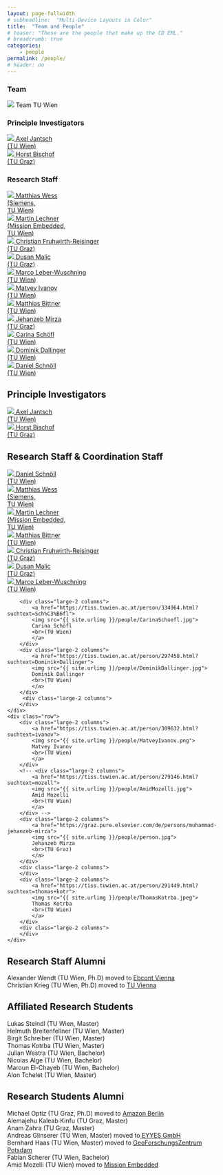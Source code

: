 ```yaml
---
layout: page-fullwidth
# subheadline:  "Multi-Device Layouts in Color"
title:  "Team and People"
# teaser: "These are the people that make up the CD EML."
# breadcrumb: true
categories:
    - people
permalink: /people/
# header: no
---
```


<h3>Team</h3>
<img src="{{ site.urlimg }}/people/Teamfoto.jpg">
Team TU Wien
</br>
<div class="show-for-small">
    <div class="row">
        <div class="small-12 columns">
            <h3>Principle Investigators</h3>
        </div><!-- /.small-12.columns -->
    </div>
    <div class="row">
        <div class="small-6 columns">
            <a href="http://jantsch.se/AxelJantsch/HomePage">
                <img src="{{ site.urlimg }}/people/AxelJantsch.jpg">
                Axel Jantsch
                <br>(TU Wien)
            </a>
        </div>
        <div class="small-6 columns">
            <a href="https://www.tugraz.at/institute/icg/research/team-bischof/people/team-about/horst-bischof/">
                <img src="{{ site.urlimg }}/people/HorstBischof.jpg">
                Horst Bischof
                <br>(TU Graz)
            </a>
        </div>
    </div>
    <div class="row">
        <div class="small-12 columns">
            <h3>Research Staff</h3>
        </div><!-- /.small-12.columns -->
    </div>
    <div class="row">
        <div class="small-6 columns">
            <a href=" https://tiss.tuwien.ac.at/person/179979.html?suchtext=wess">
            <img src="{{ site.urlimg }}/people/MatthiasWess.jpg">
            Matthias Wess
            <br>(Siemens,<br> TU Wien)
            </a>
        </div>
        <div class="small-6 columns">
            <a href="https://tiss.tuwien.ac.at/person/203862.html?suchtext=lechner">
            <img src="{{ site.urlimg }}/people/MartinLechner.jpg">
            Martin Lechner
            <br>(Mission Embedded,<br> TU Wien)
            </a>
        </div>
    </div>
    <div class="row">
        <div class="small-6 columns">
            <a href="https://online.tugraz.at/tug_online/visitenkarte.show_vcard?pPersonenGruppe=3&pPersonenId=0DB65457790F4407">
            <img src="{{ site.urlimg }}/people/ChristianFruwirthReisinger.jpg">
            Christian Fruhwirth-Reisinger
            <br>(TU Graz) 
            </a>
        </div>
        <div class="small-6 columns">
        </div>
    </div>
    <div class="row">
        <div class="small-6 columns">
            <a href="https://online.tugraz.at/tug_online/visitenkarte.show_vcard?pPersonenId=4DE870E70FB9C6ED&pPersonenGruppe=3">
            <img src="{{ site.urlimg }}/people/DusanMalic.png">
            Dusan Malic
            <br>(TU Graz)
            </a>
        </div>
        <div class="small-6 columns">
            <a href="https://tiss.tuwien.ac.at/person/279134.html?suchtext=wuschnig">
            <img src="{{ site.urlimg }}/people/MarcoWuschnig.jpg">
            Marco Leber-Wuschning
            <br>(TU Wien)
            </a>
        </div>
    </div>
    <div class="row">
        <div class="small-6 columns">
            <a href="https://tiss.tuwien.ac.at/person/309632.html?suchtext=ivanov">
            <img src="{{ site.urlimg }}/people/MatveyIvanov.png">
            Matvey Ivanov
            <br>(TU Wien)
            </a>
        </div>
        <div class="small-6 columns">
            <a href="https://tiss.tuwien.ac.at/person/282097.html?suchtext=bittner">
            <img src="{{ site.urlimg }}/people/MatthiasBittner.png">
            Matthias Bittner
            <br>(TU Wien)
            </a>
        </div>
    </div>
    <div class="row">
        <div class="small-6 columns">
            <a href="https://graz.pure.elsevier.com/de/persons/muhammad-jehanzeb-mirza">
            <img src="{{ site.urlimg }}/people/person.jpg">
            Jehanzeb Mirza 
            <br>(TU Graz)
            </a>
        </div>
        <div class="small-6 columns">
            <a href="https://tiss.tuwien.ac.at/person/334964.html?suchtext=Sch%C3%B6fl">
            <img src="{{ site.urlimg }}/people/CarinaSchoefl.jpg">
            Carina Schöfl
            <br>(TU Wien)
            </a>
        </div>
    </div>
    <div class="row">
        <div class="small-6 columns">
            <a href="https://tiss.tuwien.ac.at/person/297458.html?suchtext=Dominik+Dallinger">
            <img src="{{ site.urlimg }}/people/DominikDallinger.jpg">
            Dominik Dallinger
            <br>(TU Wien)
            </a>
        </div>
        <div class="small-6 columns">
            <a href="https://tiss.tuwien.ac.at/person/240218.html?suchtext=Daniel+schn%C3%B6ll">
            <img src="{{ site.urlimg }}/people/DanielSchnoell.jpg">
            Daniel Schnöll
            <br>(TU Wien)
            </a>
        </div>
    </div>
</div>

<div class="show-for-large-up">
    <div class="row">
        <div class="small-12 columns">
            <h2>Principle Investigators</h2>
        </div><!-- /.small-12.columns -->
    </div>
    <div class="row">
        <div class="large-2 columns">
            <a href="http://jantsch.se/AxelJantsch/HomePage">
                <img src="{{ site.urlimg }}/people/AxelJantsch.jpg">
                Axel Jantsch
                <br>(TU Wien)
            </a>
        </div>
        <div class="large-2 columns">
            <a href="https://www.tugraz.at/institute/icg/research/team-bischof/people/team-about/horst-bischof/">
                <img src="{{ site.urlimg }}/people/HorstBischof.jpg">
                Horst Bischof
                <br>(TU Graz)
            </a>
        </div>
        <div class="large-8 columns">
        </div>
    </div>
</div>

<div class="show-for-small">
</div>

<div class="show-for-large-up">
    <div class="row">
        <div class="small-12 columns">
            <h2>Research Staff & Coordination Staff</h2>
        </div><!-- /.small-12.columns -->
    </div>
    <div class="row">
        <div class="large-2 columns">
            <a href="https://tiss.tuwien.ac.at/person/240218.html?suchtext=Daniel+schn%C3%B6ll">
            <img src="{{ site.urlimg }}/people/DanielSchnoell.jpg">
            Daniel Schnöll
            <br>(TU Wien)
            </a>
        </div>
        <div class="large-2 columns">
            <a href=" https://tiss.tuwien.ac.at/person/179979.html?suchtext=wess">
            <img src="{{ site.urlimg }}/people/MatthiasWess.jpg">
            Matthias Wess
            <br>(Siemens,<br> TU Wien)
            </a>
        </div>
        <div class="large-2 columns">
            <a href="https://tiss.tuwien.ac.at/person/203862.html?suchtext=lechner">
            <img src="{{ site.urlimg }}/people/MartinLechner.jpg">
            Martin Lechner
            <br>(Mission Embedded,<br> TU Wien)
            </a>
        </div>
        <div class="large-2 columns">
            <a href="https://tiss.tuwien.ac.at/person/282097.html?suchtext=bittner">
            <img src="{{ site.urlimg }}/people/MatthiasBittner.png">
            Matthias Bittner
            <br>(TU Wien)
            </a>
        </div>
        <div class="large-2 columns">
            <a href="https://online.tugraz.at/tug_online/visitenkarte.show_vcard?pPersonenGruppe=3&pPersonenId=0DB65457790F4407">
            <img src="{{ site.urlimg }}/people/ChristianFruwirthReisinger.jpg">
            Christian Fruhwirth-Reisinger
            <br>(TU Graz) 
            </a>
        </div>
        <div class="large-2 columns">
        </div>
    </div>
    <div class="row">
        <div class="large-2 columns">
            <a href="https://online.tugraz.at/tug_online/visitenkarte.show_vcard?pPersonenId=4DE870E70FB9C6ED&pPersonenGruppe=3">
            <img src="{{ site.urlimg }}/people/DusanMalic.png">
            Dusan Malic
            <br>(TU Graz)
            </a>
        </div>
        <div class="large-2 columns">
            <a href="https://tiss.tuwien.ac.at/person/279134.html?suchtext=wuschnig">
            <img src="{{ site.urlimg }}/people/MarcoWuschnig.jpg">
            Marco Leber-Wuschning
            <br>(TU Wien)
            </a>
        </div>
        
        <div class="large-2 columns">
            <a href="https://tiss.tuwien.ac.at/person/334964.html?suchtext=Sch%C3%B6fl">
            <img src="{{ site.urlimg }}/people/CarinaSchoefl.jpg">
            Carina Schöfl
            <br>(TU Wien)
            </a>
        </div>
        <div class="large-2 columns">
            <a href="https://tiss.tuwien.ac.at/person/297458.html?suchtext=Dominik+Dallinger">
            <img src="{{ site.urlimg }}/people/DominikDallinger.jpg">
            Dominik Dallinger
            <br>(TU Wien)
            </a>
        </div>
         <div class="large-2 columns">
        </div>
    </div>
    <div class="row">
        <div class="large-2 columns">
            <a href="https://tiss.tuwien.ac.at/person/309632.html?suchtext=ivanov">
            <img src="{{ site.urlimg }}/people/MatveyIvanov.png">
            Matvey Ivanov
            <br>(TU Wien)
            </a>
        </div>
        <!-- <div class="large-2 columns">
            <a href="https://tiss.tuwien.ac.at/person/279146.html?suchtext=mozell">
            <img src="{{ site.urlimg }}/people/AmidMozelli.jpg">
            Amid Mozelli
            <br>(TU Wien)
            </a>
        </div> -->
        <div class="large-2 columns">
            <a href="https://graz.pure.elsevier.com/de/persons/muhammad-jehanzeb-mirza">
            <img src="{{ site.urlimg }}/people/person.jpg">
            Jehanzeb Mirza 
            <br>(TU Graz)
            </a>
        </div>
        <div class="large-2 columns">
        </div>
        <div class="large-2 columns">
            <a href="https://tiss.tuwien.ac.at/person/291449.html?suchtext=thomas+kotr">
            <img src="{{ site.urlimg }}/people/ThomasKotrba.jpeg">
            Thomas Kotrba 
            <br>(TU Wien)
            </a>
        </div>
        <div class="large-2 columns">
        </div>
    </div>
</div>

<h2>Research Staff Alumni</h2>
Alexander Wendt (TU Wien, Ph.D) moved to <a href="https://www.ebcont.com/">Ebcont Vienna</a> <br> 
Christian Krieg (TU Wien, Ph.D) moved to <a href="https://www.tuwien.at/">TU Vienna</a> <br>

<h2>Affiliated Research Students </h2>
Lukas Steindl (TU Wien, Master)<br>
Helmuth Breitenfellner (TU Wien, Master)<br>
Birgit Schreiber (TU Wien, Master)<br>
Thomas Kotrba (TU Wien, Master)<br>
Julian Westra (TU Wien, Bachelor)<br>
Nicolas Alge (TU Wien, Bachelor)<br>
Maroun El-Chayeb (TU Wien, Bachelor)<br>
Alon Tchelet (TU Wien, Master)<br> 


<h2>Research Students Alumni</h2>
Michael Optiz (TU Graz, Ph.D) moved to <a href="https://www.amazon.de/">Amazon Berlin</a> <br>
Alemajehu Kaleab Kinfu (TU Graz, Master)<br>
Anam Zahra (TU Graz, Master)<br>
Andreas Glinserer (TU Wien, Master) moved to<a href="http://www.eyyes.com/"> EYYES GmbH</a><br>
Bernhard Haas (TU Wien, Master) moved to <a href="https://www.gfz-potsdam.de/startseite/">GeoForschungsZentrum Potsdam</a><br>
Fabian Scherer (TU Wien, Bachelor)<br>
Amid Mozelli (TU Wien) moved to <a href="https://mission-embedded.com/"> Mission Embedded</a>
